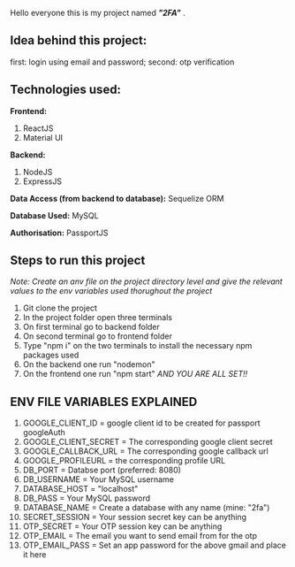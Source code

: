 Hello everyone this is my project named ***"2FA"*** .
## Idea behind this project:
first: login using email and password; second: otp verification

## Technologies used:
**Frontend:**
1. ReactJS
2. Material UI

**Backend:**
1. NodeJS
2. ExpressJS

**Data Access (from backend to database):**
Sequelize ORM

**Database Used:**
MySQL

**Authorisation:**
PassportJS

## Steps to run this project
*Note: Create an anv file on the project directory level and give the relevant values to the env variables used thorughout the project*
1. Git clone the project
2. In the project folder open three terminals
3. On first terminal go to backend folder
4. On second terminal go to frontend folder
5. Type "npm i" on the two terminals to install the necessary npm packages used
6. On the backend one run "nodemon"
7. On the frontend one run "npm start"
   *AND YOU ARE ALL SET!!*

## ENV FILE VARIABLES EXPLAINED
1. GOOGLE_CLIENT_ID = google client id to be created for passport googleAuth
2. GOOGLE_CLIENT_SECRET = The corresponding google client secret
3. GOOGLE_CALLBACK_URL = The corresponding google callback url
4. GOOGLE_PROFILEURL = the corresponding profile URL
5. DB_PORT = Databse port (preferred: 8080)
6. DB_USERNAME = Your MySQL username
7. DATABASE_HOST = "localhost"
8. DB_PASS = Your MySQL password
9. DATABASE_NAME = Create a database with any name (mine: "2fa")
10. SECRET_SESSION = Your session secret key can be anything
11. OTP_SECRET = Your OTP session key can be anything
12. OTP_EMAIL = The email you want to send email from for the otp
13. OTP_EMAIL_PASS = Set an app password for the above gmail and place it here

